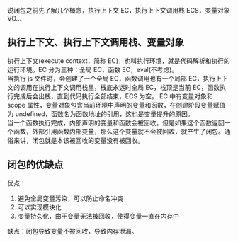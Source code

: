 说闭包之前先了解几个概念，执行上下文 EC，执行上下文调用栈 ECS，变量对象 VO...

## 执行上下文、执行上下文调用栈、变量对象

执行上下文(execute context，简称 EC)，也叫执行环境，就是代码解析和执行的运行环境。EC 分为三种：全局 EC，函数 EC，eval(不考虑)。  
当执行 js 文件时，会创建了一个全局 EC，函数调用也有一个局部 EC，执行上下文的调用在执行上下文调用栈里，栈底永远时全局 EC，栈顶是当前 EC，函数执行完成后会出栈，直到代码执行全部结束，ECS 为空。
EC 中有变量对象和 scope 属性，变量对象包含当前环境中声明的变量和函数，在创建阶段变量赋值为 undefined，函数名为函数地址的引用，这也是变量提升的原因。  
当一个函数执行完成，内部声明的变量和函数会被回收。但是如果这个函数返回一个函数，外部引用函数内部变量，那么这个变量就不会被回收，就产生了闭包。通俗来讲，闭包就是本该被回收的变量没有被回收。

## 闭包的优缺点

优点：

1. 避免全局变量污染，可以防止命名冲突
2. 可以实现模块化
3. 变量持久化，由于变量无法被回收，使得变量一直在内存中

缺点：闭包导致变量不被回收，导致内存泄漏。
